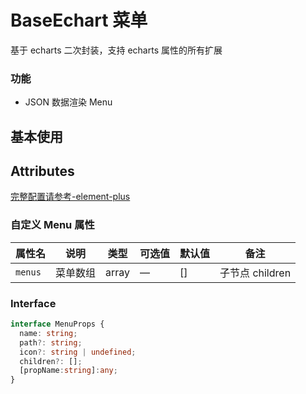 # BaseEchart 菜单

基于 echarts 二次封装，支持 echarts 属性的所有扩展

### 功能

- JSON 数据渲染 Menu

## 基本使用

<demo src="./basic.vue"></demo>

## Attributes

[完整配置请参考-element-plus]('https://element-plus.org/zh-CN/component/menu.html')

### 自定义 Menu 属性

| 属性名  | 说明     | 类型  | 可选值 | 默认值 | 备注            |
| ------- | -------- | ----- | ------ | ------ | --------------- |
| `menus` | 菜单数组 | array | —      | []     | 子节点 children |

### Interface
``` ts
interface MenuProps {
  name: string;
  path?: string;
  icon?: string | undefined;
  children?: [];
  [propName:string]:any;
}
```